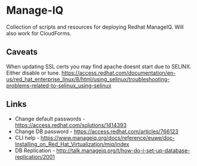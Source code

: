 # Manage-IQ
Collection of scripts and resources for deploying Redhat ManageIQ. Will also work for CloudForms.

## Caveats
When updating SSL certs you may find apache doesnt start due to SELINX. Either disable or tune.
https://access.redhat.com/documentation/en-us/red_hat_enterprise_linux/8/html/using_selinux/troubleshooting-problems-related-to-selinux_using-selinux

## Links
* Change default passwords - https://access.redhat.com/solutions/1414393
* Change DB password - https://access.redhat.com/articles/766123
* CLI help - https://www.manageiq.org/docs/reference/euwe/doc-Installing_on_Red_Hat_Virtualization/miq/index
* DB Replication - http://talk.manageiq.org/t/how-do-i-set-up-database-replication/2001
